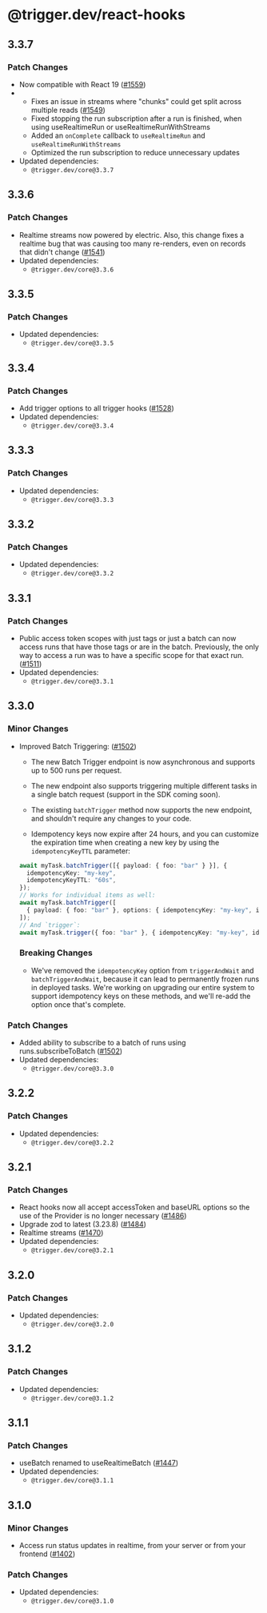 # @trigger.dev/react-hooks

## 3.3.7

### Patch Changes

- Now compatible with React 19 ([#1559](https://github.com/triggerdotdev/trigger.dev/pull/1559))
- - Fixes an issue in streams where "chunks" could get split across multiple reads ([#1549](https://github.com/triggerdotdev/trigger.dev/pull/1549))
  - Fixed stopping the run subscription after a run is finished, when using useRealtimeRun or useRealtimeRunWithStreams
  - Added an `onComplete` callback to `useRealtimeRun` and `useRealtimeRunWithStreams`
  - Optimized the run subscription to reduce unnecessary updates
- Updated dependencies:
  - `@trigger.dev/core@3.3.7`

## 3.3.6

### Patch Changes

- Realtime streams now powered by electric. Also, this change fixes a realtime bug that was causing too many re-renders, even on records that didn't change ([#1541](https://github.com/triggerdotdev/trigger.dev/pull/1541))
- Updated dependencies:
  - `@trigger.dev/core@3.3.6`

## 3.3.5

### Patch Changes

- Updated dependencies:
  - `@trigger.dev/core@3.3.5`

## 3.3.4

### Patch Changes

- Add trigger options to all trigger hooks ([#1528](https://github.com/triggerdotdev/trigger.dev/pull/1528))
- Updated dependencies:
  - `@trigger.dev/core@3.3.4`

## 3.3.3

### Patch Changes

- Updated dependencies:
  - `@trigger.dev/core@3.3.3`

## 3.3.2

### Patch Changes

- Updated dependencies:
  - `@trigger.dev/core@3.3.2`

## 3.3.1

### Patch Changes

- Public access token scopes with just tags or just a batch can now access runs that have those tags or are in the batch. Previously, the only way to access a run was to have a specific scope for that exact run. ([#1511](https://github.com/triggerdotdev/trigger.dev/pull/1511))
- Updated dependencies:
  - `@trigger.dev/core@3.3.1`

## 3.3.0

### Minor Changes

- Improved Batch Triggering: ([#1502](https://github.com/triggerdotdev/trigger.dev/pull/1502))

  - The new Batch Trigger endpoint is now asynchronous and supports up to 500 runs per request.
  - The new endpoint also supports triggering multiple different tasks in a single batch request (support in the SDK coming soon).
  - The existing `batchTrigger` method now supports the new endpoint, and shouldn't require any changes to your code.

  - Idempotency keys now expire after 24 hours, and you can customize the expiration time when creating a new key by using the `idempotencyKeyTTL` parameter:

  ```ts
  await myTask.batchTrigger([{ payload: { foo: "bar" } }], {
    idempotencyKey: "my-key",
    idempotencyKeyTTL: "60s",
  });
  // Works for individual items as well:
  await myTask.batchTrigger([
    { payload: { foo: "bar" }, options: { idempotencyKey: "my-key", idempotencyKeyTTL: "60s" } },
  ]);
  // And `trigger`:
  await myTask.trigger({ foo: "bar" }, { idempotencyKey: "my-key", idempotencyKeyTTL: "60s" });
  ```

  ### Breaking Changes

  - We've removed the `idempotencyKey` option from `triggerAndWait` and `batchTriggerAndWait`, because it can lead to permanently frozen runs in deployed tasks. We're working on upgrading our entire system to support idempotency keys on these methods, and we'll re-add the option once that's complete.

### Patch Changes

- Added ability to subscribe to a batch of runs using runs.subscribeToBatch ([#1502](https://github.com/triggerdotdev/trigger.dev/pull/1502))
- Updated dependencies:
  - `@trigger.dev/core@3.3.0`

## 3.2.2

### Patch Changes

- Updated dependencies:
  - `@trigger.dev/core@3.2.2`

## 3.2.1

### Patch Changes

- React hooks now all accept accessToken and baseURL options so the use of the Provider is no longer necessary ([#1486](https://github.com/triggerdotdev/trigger.dev/pull/1486))
- Upgrade zod to latest (3.23.8) ([#1484](https://github.com/triggerdotdev/trigger.dev/pull/1484))
- Realtime streams ([#1470](https://github.com/triggerdotdev/trigger.dev/pull/1470))
- Updated dependencies:
  - `@trigger.dev/core@3.2.1`

## 3.2.0

### Patch Changes

- Updated dependencies:
  - `@trigger.dev/core@3.2.0`

## 3.1.2

### Patch Changes

- Updated dependencies:
  - `@trigger.dev/core@3.1.2`

## 3.1.1

### Patch Changes

- useBatch renamed to useRealtimeBatch ([#1447](https://github.com/triggerdotdev/trigger.dev/pull/1447))
- Updated dependencies:
  - `@trigger.dev/core@3.1.1`

## 3.1.0

### Minor Changes

- Access run status updates in realtime, from your server or from your frontend ([#1402](https://github.com/triggerdotdev/trigger.dev/pull/1402))

### Patch Changes

- Updated dependencies:
  - `@trigger.dev/core@3.1.0`
